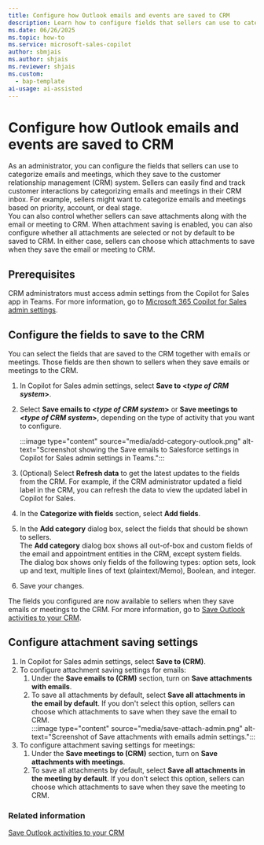 ```yaml
---
title: Configure how Outlook emails and events are saved to CRM
description: Learn how to configure fields that sellers can use to categorize emails and meetings in the CRM using Microsoft 365 Copilot for Sales in Outlook.
ms.date: 06/26/2025
ms.topic: how-to
ms.service: microsoft-sales-copilot
author: sbmjais
ms.author: shjais
ms.reviewer: shjais
ms.custom:
  - bap-template
ai-usage: ai-assisted
---
```


# Configure how Outlook emails and events are saved to CRM

As an administrator, you can configure the fields that sellers can use to categorize emails and meetings, which they save to the customer relationship management (CRM) system. Sellers can easily find and track customer interactions by categorizing emails and meetings in their CRM inbox. For example, sellers might want to categorize emails and meetings based on priority, account, or deal stage.  
You can also control whether sellers can save attachments along with the email or meeting to CRM. When attachment saving is enabled, you can also configure whether all attachments are selected or not by default to be saved to CRM. In either case, sellers can choose which attachments to save when they save the email or meeting to CRM.

## Prerequisites

CRM administrators must access admin settings from the Copilot for Sales app in Teams. For more information, go to [Microsoft 365 Copilot for Sales admin settings](administrator-settings-for-viva-sales.md).

## Configure the fields to save to the CRM

You can select the fields that are saved to the CRM together with emails or meetings. Those fields are then shown to sellers when they save emails or meetings to the CRM.

1. In Copilot for Sales admin settings, select **Save to \<*type of CRM system*\>**.  
1. Select **Save emails to \<*type of CRM system*\>** or **Save meetings to \<*type of CRM system*\>**, depending on the type of activity that you want to configure.

    :::image type="content" source="media/add-category-outlook.png" alt-text="Screenshot showing the Save emails to Salesforce settings in Copilot for Sales admin settings in Teams.":::

1. (Optional) Select **Refresh data** to get the latest updates to the fields from the CRM. For example, if the CRM administrator updated a field label in the CRM, you can refresh the data to view the updated label in Copilot for Sales.  
1. In the **Categorize with fields** section, select **Add fields**.  
1. In the **Add category** dialog box, select the fields that should be shown to sellers.  
    The **Add category** dialog box shows all out-of-box and custom fields of the email and appointment entities in the CRM, except system fields. The dialog box shows only fields of the following types: option sets, look up and text, multiple lines of text (plaintext/Memo), Boolean, and integer.  
1. Save your changes.  

The fields you configured are now available to sellers when they save emails or meetings to the CRM. For more information, go to [Save Outlook activities to your CRM](save-outlook-activities-crm.md).

## Configure attachment saving settings

1. In Copilot for Sales admin settings, select **Save to (CRM)**.  
1. To configure attachment saving settings for emails:  
    1. Under the **Save emails to (CRM)** section, turn on **Save attachments with emails**.  
    1. To save all attachments by default, select **Save all attachments in the email by default**. If you don't select this option, sellers can choose which attachments to save when they save the email to CRM.  
        :::image type="content" source="media/save-attach-admin.png" alt-text="Screenshot of Save attachments with emails admin settings.":::  
1. To configure attachment saving settings for meetings:  
    1. Under the **Save meetings to (CRM)** section, turn on **Save attachments with meetings**.  
    1. To save all attachments by default, select **Save all attachments in the meeting by default**. If you don't select this option, sellers can choose which attachments to save when they save the meeting to CRM.

### Related information

[Save Outlook activities to your CRM](save-outlook-activities-crm.md)

